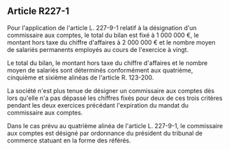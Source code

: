 Article R227-1
----
Pour l'application de l'article L. 227-9-1 relatif à la désignation d'un
commissaire aux comptes, le total du bilan est fixé à 1 000 000 €, le montant
hors taxe du chiffre d'affaires à 2 000 000 € et le nombre moyen de salariés
permanents employés au cours de l'exercice à vingt.

Le total du bilan, le montant hors taxe du chiffre d'affaires et le nombre moyen
de salariés sont déterminés conformément aux quatrième, cinquième et sixième
alinéas de l'article R. 123-200.

La société n'est plus tenue de désigner un commissaire aux comptes dès lors
qu'elle n'a pas dépassé les chiffres fixés pour deux de ces trois critères
pendant les deux exercices précédant l'expiration du mandat du commissaire aux
comptes.

Dans le cas prévu au quatrième alinéa de l'article L. 227-9-1, le commissaire
aux comptes est désigné par ordonnance du président du tribunal de commerce
statuant en la forme des référés.
